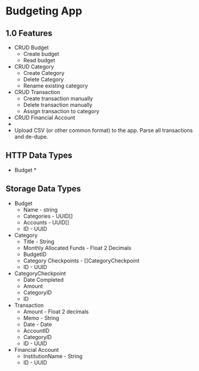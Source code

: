 # Budgeting App

## 1.0 Features

* CRUD Budget
  * Create budget
  * Read budget
* CRUD Category
  * Create Category
  * Delete Category
  * Rename existing category
* CRUD Transaction
  * Create transaction manually
  * Delete transaction manually
  * Assign transaction to category
* CRUD Financial Account
* 
* Upload CSV (or other common format) to the app. Parse all transactions and de-dupe.

## HTTP Data Types
* Budget
  * 

## Storage Data Types

* Budget
  * Name - string 
  * Categories - UUID[]
  * Accounts - UUID[]
  * ID - UUID
* Category
  * Title - String
  * Monthly Allocated Funds - Float 2 Decimals
  * BudgetID
  * Category Checkpoints - []CategoryCheckpoint
  * ID - UUID
* CategoryCheckpoint
  * Date Completed
  * Amount
  * CategoryID
  * ID
* Transaction
  * Amount - Float 2 decimals
  * Memo - String
  * Date - Date
  * AccountID
  * CategoryID
  * ID - UUID
* Financial Account
  * InstitutionName - String
  * ID - UUID